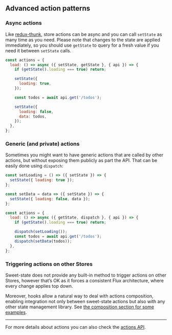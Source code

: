 ## Advanced action patterns

### Async actions

Like [redux-thunk](https://github.com/reduxjs/redux-thunk), store actions can be async and you can call `setState` as many time as you need. Please note that changes to the state are applied immediately, so you should use `getState` to query for a fresh value if you need it between `setState` calls.

```js
const actions = {
  load: () => async ({ setState, getState }, { api }) => {
    if (getState().loading === true) return;

    setState({
      loading: true,
    });

    const todos = await api.get('/todos');

    setState({
      loading: false,
      data: todos,
    });
  },
};
```

### Generic (and private) actions

Sometimes you might want to have generic actions that are called by other actions, but without exposing them publicly as part the API. That can be easily done using `dispatch`:

```js
const setLoading = () => ({ setState }) => {
  setState({ loading: true });
};

const setData = data => ({ setState }) => {
  setState({ loading: false, data });
};

const actions = {
  load: () => async ({ getState, dispatch }, { api }) => {
    if (getState().loading === true) return;

    dispatch(setLoading());
    const todos = await api.get('/todos');
    dispatch(setData(todos));
  },
};
```

### Triggering actions on other Stores

Sweet-state does not provide any built-in method to trigger actions on other Stores, however that’s OK as it forces a consistent Flux architecture, where every change applies top down.

Moreover, hooks allow a natural way to deal with actions composition, enabling integration not only between sweet-state actions but also with any other state management library. See [the composition section for some examples](../recipes/composition.md).

---

For more details about actions you can also check the [actions API](../api/actions.md).
